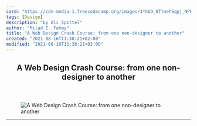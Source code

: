 ```yaml
---
card: "https://cdn-media-1.freecodecamp.org/images/1*hUO_8TtnehSqpj_NPESE8Q.jpeg"
tags: [Design]
description: "by Ali Spittel"
author: "Milad E. Fahmy"
title: "A Web Design Crash Course: from one non-designer to another"
created: "2021-08-16T11:38:21+02:00"
modified: "2021-08-16T11:38:21+02:00"
---
```

<div class="site-wrapper">
<main id="site-main" class="site-main outer">
<div class="inner">
<article class="post-full post tag-design tag-technology tag-ux tag-web-design tag-ui ">
<header class="post-full-header">
<h1 class="post-full-title">A Web Design Crash Course: from one non-designer to another</h1>
</header>
<figure class="post-full-image">
<picture>
<source media="(max-width: 700px)" sizes="1px" srcset="data:image/gif;base64,R0lGODlhAQABAIAAAAAAAP///yH5BAEAAAAALAAAAAABAAEAAAIBRAA7 1w">
<source media="(min-width: 701px)" sizes="(max-width: 800px) 400px,
(max-width: 1170px) 700px,
1400px" srcset="https://cdn-media-1.freecodecamp.org/images/1*hUO_8TtnehSqpj_NPESE8Q.jpeg 300w,
https://cdn-media-1.freecodecamp.org/images/1*hUO_8TtnehSqpj_NPESE8Q.jpeg 600w,
https://cdn-media-1.freecodecamp.org/images/1*hUO_8TtnehSqpj_NPESE8Q.jpeg 1000w,
https://cdn-media-1.freecodecamp.org/images/1*hUO_8TtnehSqpj_NPESE8Q.jpeg 2000w">
<img onerror="this.style.display='none'" src="https://cdn-media-1.freecodecamp.org/images/1*hUO_8TtnehSqpj_NPESE8Q.jpeg" alt="A Web Design Crash Course: from one non-designer to another">
</picture>
</figure>
<section class="post-full-content">
<div class="post-content medium-migrated-article">
</div>
<hr>
</section>
</article>
</div>
</main>
</div>
<!-- Google Tag Manager (noscript) -->
<!-- End Google Tag Manager (noscript) -->
